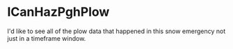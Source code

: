 # ICanHazPghPlow
I'd like to see all of the plow data that happened in this snow emergency not just in a timeframe window.
